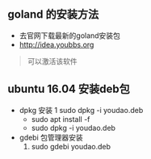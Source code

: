 ## goland 的安装方法

- 去官网下载最新的goland安装包
- http://idea.youbbs.org
> 可以激活该软件

## ubuntu 16.04 安装deb包
- dpkg 安装
    1 sudo dpkg -i youdao.deb
    - sudo apt install -f 
    - sudo dpkg -i youdao.deb
- gdebi 包管理器安装
    1. sudo gdebi youdao.deb

